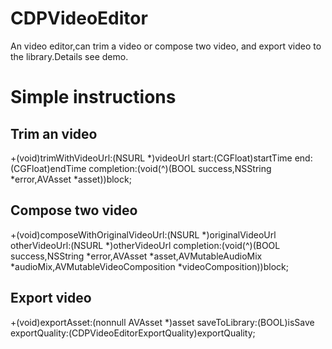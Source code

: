 # CDPVideoEditor
An video editor,can trim a video or compose two video, and export video to the library.Details see demo.

# Simple instructions

## Trim an video
+(void)trimWithVideoUrl:(NSURL *)videoUrl start:(CGFloat)startTime end:(CGFloat)endTime completion:(void(^)(BOOL success,NSString *error,AVAsset *asset))block;

## Compose two video
+(void)composeWithOriginalVideoUrl:(NSURL *)originalVideoUrl otherVideoUrl:(NSURL *)otherVideoUrl completion:(void(^)(BOOL success,NSString *error,AVAsset *asset,AVMutableAudioMix *audioMix,AVMutableVideoComposition *videoComposition))block;

## Export video
+(void)exportAsset:(nonnull AVAsset *)asset saveToLibrary:(BOOL)isSave exportQuality:(CDPVideoEditorExportQuality)exportQuality;
